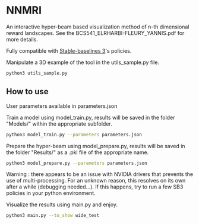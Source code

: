 # NNMRI

An interactive hyper-beam based visualization method of n-th dimensional reward landscapes. See the BCS541_ELRHARBI-FLEURY_YANNIS.pdf for more details.

Fully compatible with [Stable-baselines 3](https://stable-baselines3.readthedocs.io/en/master/)'s policies.

Manipulate a 3D example of the tool in the utils_sample.py file.

```bash
python3 utils_sample.py
```

## How to use

User parameters available in parameters.json

Train a model using model_train.py, results will be saved in the folder "Models/" within the appropriate subfolder.

```bash
python3 model_train.py --parameters parameters.json
```

Prepare the hyper-beam using model_prepare.py, results will be saved in the folder "Results/" as a .pkl file of the appropriate name.

```bash
python3 model_prepare.py --parameters parameters.json
```

Warning : there appears to be an issue with NVIDIA drivers that prevents the use of multi-processing. For an unknown reason, this resolves on its own after a while (debugging needed...). If this happens, try to run a few SB3 policies in your python environment.

Visualize the results using main.py and enjoy.
```bash
python3 main.py --to_show wide_test
```